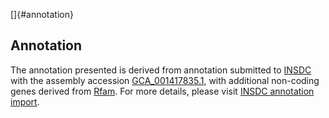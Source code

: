 []{#annotation}

Annotation
----------

The annotation presented is derived from annotation submitted to
[INSDC](http://www.insdc.org) with the assembly accession
[GCA\_001417835.1](http://www.ebi.ac.uk/ena/data/view/GCA_001417835.1),
with additional non-coding genes derived from
[Rfam](http://rfam.xfam.org/). For more details, please visit [INSDC
annotation
import](http://ensemblgenomes.org/info/data/insdc_annotation).
